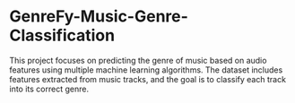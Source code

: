 # GenreFy-Music-Genre-Classification
This project focuses on predicting the genre of music based on audio features using multiple machine learning algorithms. The dataset includes features extracted from music tracks, and the goal is to classify each track into its correct genre.

